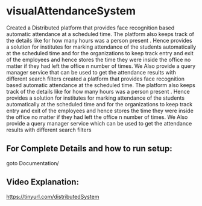 # visualAttendanceSystem
Created a Distributed platform that provides face recognition based automatic attendance at a scheduled time. The platform also keeps track of the details like for how many hours was a person present . Hence provides a solution for institutes for marking attendance of the students automatically at the scheduled time and for the organizations to keep track entry and exit of the employees and hence stores the time they were inside the office no matter if they had left the office n number of times. We Also provide a query manager service that can be used to get the attendance results with different search filters created a platform that provides face recognition based automatic attendance at the scheduled time. The platform also keeps track of the details like for how many hours was a person present . Hence provides a solution for institutes for marking attendance of the students automatically at the scheduled time and for the organizations to keep track entry and exit of the employees and hence stores the time they were inside the office no matter if they had left the office n number of times. We Also provide a query manager service which can be used to get the attendance results with different search filters

## For Complete Details and how to run setup: 
  goto Documentation/ 

## Video Explanation:
https://tinyurl.com/distributedSystem
